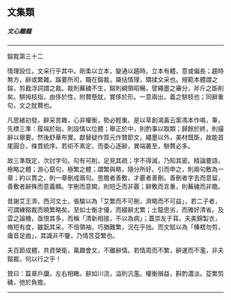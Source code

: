 

## 文集類

##### 文心雕龍

* * *

鎔裁第三十二

情理設位，文采行乎其中。剛柔以立本，變通以趨時。立本有體，意或偏長；趨時無方，辭或繁雜。蹊要所司，職在鎔裁，檃括情理，矯揉文采也。規範本體謂之鎔，剪截浮詞謂之裁。裁則蕪穢不生，鎔則綱領昭暢，譬繩墨之審分，斧斤之斲削矣。駢拇枝指，由侈於性，附贅懸肬，實侈於形。一意兩出，義之駢枝也；同辭重句，文之肬贅也。

凡思緒初發，辭采苦雜，心非權衡，勢必輕重。是以草創鴻黃云案馮本作鳴，筆，先標三準：履端於始，則設情以位體；舉正於中，則酌事以取類；歸餘於終，則撮辭以舉要。然後舒華布實，獻替疑作質元作贊節文，繩墨以外，美材既斲，故能首尾圓合，條貫統序。若術不素定，而委心逐辭，異端叢至，駢贅必多。

故三準既定，次討字句。句有可削，足見其疏；字不得減，乃知其密。精論要語，極略之體；游心竄句，極繁之體；謂繁與略，隨分所好。引而申之，則兩句敷為一章；約以貫之，則一章刪成兩句。思贍者善敷，才覈者善刪。善刪者字去而意留，善敷者辭殊而意義顯。字刪而意闕，則短乏而非覈；辭敷而言重，則蕪穢而非贍。

昔謝艾王濟，西河文士，張駿以為「艾繁而不可刪，濟略而不可益」，若二子者，可謂練鎔裁而曉繁略矣。至如士衡才優，而綴辭尤繁；士龍思劣，而雅好清省。及雲之論機，亟恨其多，而稱「清新相接，不以為病」；蓋崇友于耳。夫美錦製衣，脩短有度，雖翫其采，不倍領袖，巧猶難繁，況在乎拙。而文賦以為「榛楛勿剪，庸音足曲」，其識非不鑒，乃情苦芟繁也。

夫百節成體，共資榮衛，萬趣會文，不離辭情。若情周而不繁，辭運而不濫，非夫鎔裁，何以行之乎！

贊曰：篇章戶牖，左右相瞰。辭如川流，溢則汎濫。權衡損益，斟酌濃淡。芟繁剪穢，弛於負擔。

* * *

